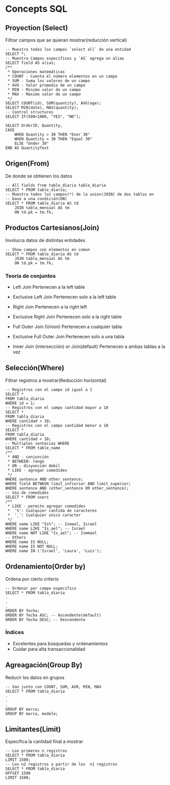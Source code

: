 # Concepts SQL

## Proyection (Select)
Filtrar campos que se quieran mostrar(reducción vertical)
```mysql
-- Muestra todas los campos `select all` de una entidad
SELECT *; 
-- Muestra Campos especificos y `AS` agrega un alias
SELECT field AS alias;
/**
 * Operaciones matemáticas
 * COUNT - Cuenta el número elementos en un campo
 * SUM - Suma los valores de un campo
 * AVG - Valor promedio de un campo
 * MIN - Minimo valor de un campo
 * MAX - Maximo valor de un campo
 */
SELECT COUNT(id), SUM(quantity), AVG(age);
SELECT MIN(date), MAX(quantity);
-- Control structures
SELECT IF(500<1000, "YES", "NO");

SELECT OrderID, Quantity,
CASE
	WHEN Quantity > 30 THEN "Over 30"
	WHEN Quantity = 30 THEN "Equal 30"
	ELSE "Under 30"
END AS QuantityText
```
## Origen(From)
De donde se obtienen los datos
```mysql
-- All fields from table_diaria table_diaria
SELECT * FROM table_diaria;
-- Muestra todos los campos(*) de la union(JOIN) de dos tablas en
-- base a una condición(ON)
SELECT * FROM table_diaria AS td
	JOIN tabla_mensual AS tm
	ON td.pk = tm.fk;
```
## Productos Cartesianos(Join)
Involucra datos de distintas entidades
```mysql
-- Show campos con elementos en comun
SELECT * FROM table_diaria AS td
	JOIN tabla_mensual AS tm
	ON td.pk = tm.fk;
```
### Teoría de conjuntos
- Left Join
Pertenecen a la left table

- Exclusive Left Join
Pertenecen solo a la left table

- Right Join
Pertenecen a la right left

- Exclusive Right Join
Pertenecen solo a la right table

- Full Outer Join (Union)
Pertenecen a cualquier tabla

- Exclusive Full Outer Join
Pertenecen solo a una tabla

- Inner Join (intersección) or Join(default)
Pertenecen a ambas tablas a la vez

## Selección(Where)
Filtrar registros a mostrar(Reducción horizontal)
```mysql
-- Registros con el campo id igual a 1
SELECT *
FROM tabla_diaria
WHERE id = 1;
-- Registros con el campo cantidad mayor a 10
SELECT *
FROM tabla_diaria
WHERE cantidad > 10;
-- Registros con el campo cantidad menor a 10
SELECT *
FROM tabla_diaria
WHERE cantidad < 10;
-- Multiples sentecias WHERE
SELECT * FROM table_name
/**
 * AND - conjunción
 * BETWEEN- rango
 * OR - disyunción debil
 * LIKE - agregar comodides
 */
WHERE sentence AND other_sentence;
WHERE field BETWEEN limit_infierior AND limit_superior;
WHERE sentence AND (other_sentence OR other_sentence);
-- Uso de comodides
SELECT * FROM users
/**
 * LIKE - permite agregar comodides
 *	'%': Cualquier cantida de caracteres
 *	'_': Cualquier unico caracter
 */
WHERE name LIKE "Is%"; -- Ismael, Israel
WHERE name LIKE "Is_ael"; -- Israel
WHERE name NOT LIKE "Is_ael"; -- Ismmael
-- Others
WHERE name IS NULL;
WHERE name IS NOT NULL;
WHERE name IN ('Israel', 'Laura', 'Luis');
```
## Ordenamiento(Order by)
Ordena por cierto criterio
```mysql
-- Ordenar por campo específico
SELECT * FROM tabla_diaria
.
.
.
ORDER BY fecha;
ORDER BY fecha ASC; -- Ascendente(default)
ORDER BY fecha DESC; -- Descendente
```
### Índices
- Excelentes para búsquedas y ordenamientos
- Cuidar para alta transaccionalidad
## Agreagación(Group By)
Reducir los datos en grupos
```mysql
-- Van junto con COUNT, SUM, AVR, MIN, MAX
SELECT * FROM tabla_diaria
.
.
.
GROUP BY marca;
GROUP BY marca, modelo;
```
## Limitantes(Limit)
Especifica la cantidad final a mostrar
```mysql
-- Los primeros n registros
SELECT * FROM tabla_diaria
LIMIT 1500;
-- Los n2 registros a partir de los  n1 registros
SELECT * FROM tabla_diaria
OFFSET 1500
LIMIT 1500;
```
